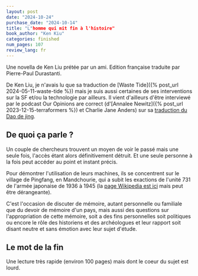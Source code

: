 ```yaml
---
layout: post
date: "2024-10-24"
purchase_date: "2024-10-14"
title: "L"homme qui mit fin à l'histoire"
book_author: "Ken Kiu"
categories: finished
num_pages: 107
review_lang: fr
---
```


Une novella de Ken Liu prétée par un ami. Edition française traduite par Pierre-Paul Durastanti.

De Ken Liu, je n'avais lu que sa traduction de [Waste Tide]({% post_url 2024-05-11-waste-tide %}) mais je suis aussi certaines de ses interventions sur la SF et/ou la technologie par ailleurs. Il vient d'ailleurs d'être interviewé par le podcast Our Opinions are correct (d'[Annalee Newitz]({% post_url 2023-12-15-terraformers %}) et Charlie Jane Anders) sur sa [traduction du Dao de jing](https://www.ouropinionsarecorrect.com/shownotes/2024/10/17/episode-162-every-town-deserves-a-library-with-ken-liu).

## De quoi ça parle ?

Un couple de chercheurs trouvent un moyen de voir le passé mais une seule fois, l'accès étant alors définitivement détruit. Et une seule personne à la fois peut accéder au point et instant précis.

Pour démontrer l'utilisation de leurs machines, ils se concentrent sur le village de Pingfang, en Mandchourie, qui a subit les exactions de l'unité 731 de l'armée japonaise de 1936 à 1945 (la [page Wikipedia est ici](https://fr.wikipedia.org/wiki/Unit%C3%A9_731) mais peut être dérangeante).

C'est l'occasion de discuter de mémoire, autant personnelle ou familiale que du devoir de mémoire d'un pays, mais aussi des questions sur l'appropriation de cette mémoire, soit a des fins personnelles soit politiques ou encore le rôle des historiens et des archéologues et leur rapport soit disant neutre et sans émotion avec leur sujet d'étude.

## Le mot de la fin

Une lecture très rapide (environ 100 pages) mais dont le coeur du sujet est lourd.